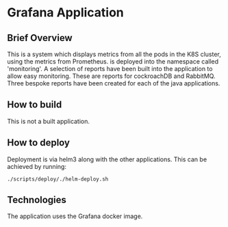 # Grafana Application

## Brief Overview

This is a system which displays metrics from all the pods in the K8S cluster, using the metrics from Prometheus. is deployed into the namespace called 
'monitoring'. A selection of reports have been built into the application to allow easy monitoring. These are reports for
cockroachDB and RabbitMQ. Three bespoke reports have been created for each of the java applications.

## How to build

This is not a built application.

## How to deploy

Deployment is via helm3 along with the other applications. This can be achieved by running:
```
./scripts/deploy/./helm-deploy.sh
```
## Technologies

The application uses the Grafana docker image.
